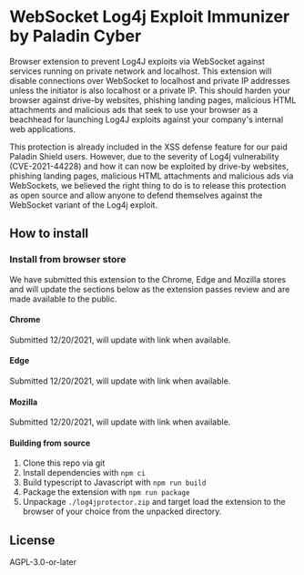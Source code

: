 # WebSocket Log4j Exploit Immunizer by Paladin Cyber

Browser extension to prevent Log4J exploits via WebSocket against services running on private network and localhost. This extension will disable connections over WebSocket to localhost and private IP addresses unless the initiator is also localhost or a private IP. This should harden your browser against drive-by websites, phishing landing pages, malicious HTML attachments and malicious ads that seek to use your browser as a beachhead for launching Log4J exploits against your company's internal web applications.

This protection is already included in the XSS defense feature for our paid Paladin Shield users. However, due to the severity of Log4j vulnerability (CVE-2021-44228) and how it can now be exploited by drive-by websites, phishing landing pages, malicious HTML attachments and malicious ads via WebSockets, we believed the right thing to do is to release this protection as open source and allow anyone to defend themselves against the WebSocket variant of the Log4j exploit.

## How to install

### Install from browser store

We have submitted this extension to the Chrome, Edge and Mozilla stores and will update the sections below as the extension passes review and are made available to the public.

#### Chrome

Submitted 12/20/2021, will update with link when available.

#### Edge

Submitted 12/20/2021, will update with link when available.

#### Mozilla

Submitted 12/20/2021, will update with link when available.

#### Building from source

1. Clone this repo via git
2. Install dependencies with `npm ci`
3. Build typescript to Javascript with `npm run build`
4. Package the extension with `npm run package`
5. Unpackage `./log4jprotector.zip` and target load the extension to the browser of your choice from the unpacked directory.

## License

AGPL-3.0-or-later
